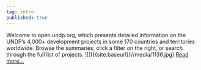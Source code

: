 ```yaml
---
tag: intro
published: true
---
```

<p class='intro'>Welcome to open.undp.org, which presents detailed information on the UNDP’s 4,000+ development projects in some 170 countries and territories worldwide. Browse the summaries, click a filter on the right, or search through the full list of projects.
  ![]({{site.baseurl}}//media/1136.jpg)
  <a href = '#about/open'>Read more...</a></p>
